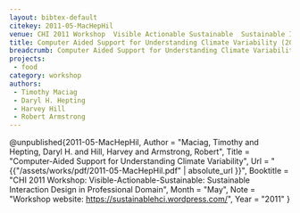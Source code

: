 ```yaml
---
layout: bibtex-default
citekey: 2011-05-MacHepHil
venue: CHI 2011 Workshop  Visible Actionable Sustainable  Sustainable Interaction Design in Professional Domain
title: Computer Aided Support for Understanding Climate Variability (2011)
breadcrumb: Computer Aided Support for Understanding Climate Variability (2011)
projects:
 - food
category: workshop
authors:
 - Timothy Maciag 
 - Daryl H. Hepting 
 - Harvey Hill 
 - Robert Armstrong 
---
```

@unpublished{2011-05-MacHepHil,
	Author =  "Maciag, Timothy and Hepting, Daryl H. and Hill, Harvey and Armstrong, Robert",
	Title =  "Computer-Aided Support for Understanding Climate Variability",
	Url = \"{{"/assets/works/pdf/2011-05-MacHepHil.pdf" | absolute_url }}\",
	Booktitle =  "CHI 2011 Workshop: Visible-Actionable-Sustainable: Sustainable Interaction Design in Professional Domain",
	Month =  "May",
	Note =  "Workshop website: https://sustainablehci.wordpress.com/",
	Year =  "2011"
}
